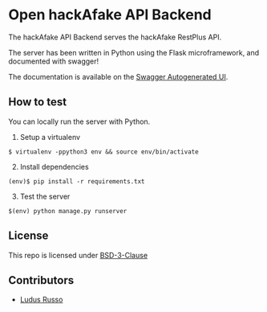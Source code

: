 # Open hackAfake API Backend

The hackAfake API Backend serves the hackAfake RestPlus API. 

The server has been written in Python using the Flask microframework, and documented with swagger!

The documentation is available on the [Swagger Autogenerated UI](https://api.hackafake.it).

## How to test

You can locally run the server with Python.

1. Setup a virtualenv

```
$ virtualenv -ppython3 env && source env/bin/activate
```

2. Install dependencies

```
(env)$ pip install -r requirements.txt
```

3. Test the server

```
$(env) python manage.py runserver
```


## License

This repo is licensed under [BSD-3-Clause](./LICENSE)

## Contributors

 - [Ludus Russo](https://ludusrusso.cc)
